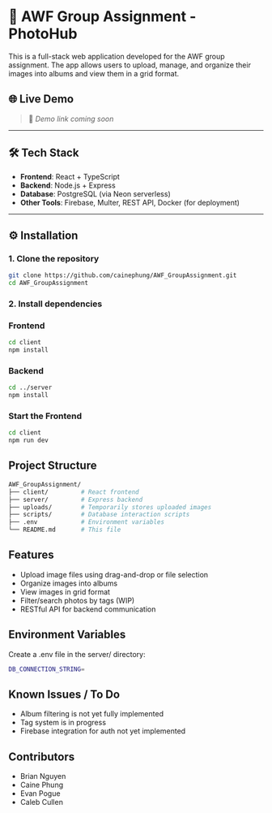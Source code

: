 # 📸 AWF Group Assignment - PhotoHub

This is a full-stack web application developed for the AWF group assignment. The app allows users to upload, manage, and organize their images into albums and view them in a grid format.

## 🌐 Live Demo

> 🔗 _Demo link coming soon_

---

## 🛠️ Tech Stack

- **Frontend**: React + TypeScript
- **Backend**: Node.js + Express
- **Database**: PostgreSQL (via Neon serverless)
- **Other Tools**: Firebase, Multer, REST API, Docker (for deployment)

---

## ⚙️ Installation

### 1. Clone the repository

```bash
git clone https://github.com/cainephung/AWF_GroupAssignment.git
cd AWF_GroupAssignment
```

### 2. Install dependencies

### Frontend
```bash
cd client
npm install
```

### Backend 
```bash
cd ../server
npm install
```

### Start the Frontend
```bash
cd client
npm run dev
```

## Project Structure 
``` bash
AWF_GroupAssignment/
├── client/         # React frontend
├── server/         # Express backend
├── uploads/        # Temporarily stores uploaded images
├── scripts/        # Database interaction scripts
├── .env            # Environment variables
└── README.md       # This file
```

## Features
 - Upload image files using drag-and-drop or file selection
 - Organize images into albums
 - View images in grid format
 - Filter/search photos by tags (WIP)
 - RESTful API for backend communication

## Environment Variables
Create a .env file in the server/ directory:
``` bash
DB_CONNECTION_STRING=
```

## Known Issues / To Do
- Album filtering is not yet fully implemented
- Tag system is in progress
- Firebase integration for auth not yet implemented

##  Contributors

- Brian Nguyen
- Caine Phung
- Evan Pogue
- Caleb Cullen
